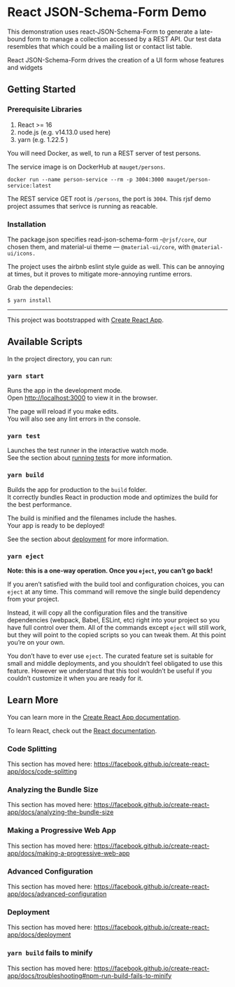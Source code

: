 # React JSON-Schema-Form Demo
This demonstration uses react-JSON-Schema-Form to 
generate a late-bound form to manage a collection accessed
by a REST API. Our test data resembles that which could be
a mailing list or contact list table.

React JSON-Schema-Form drives the creation of a UI form 
whose features and widgets 

## Getting Started

### Prerequisite Libraries

1. React >= 16
1. node.js (e.g. v14.13.0 used here)
2. yarn (e.g. 1.22.5 )

You will need Docker, as well, to run a REST server of test
persons. 

The service image is on DockerHub at `mauget/persons`.

`docker run --name person-service --rm -p 3004:3000 mauget/person-service:latest`

The REST service GET root is `/persons`, the port is `3004`.
This rjsf demo project assumes that serivce is running as reacable.

### Installation

The package.json specifies read-json-schema-form -`@rjsf/core`,
our chosen them, and material-ui theme — `@material-ui/core`,
with `@material-ui/icons.`

The project uses the airbnb eslint style guide as well. This
can be annoying at times, but it proves to mitigate 
more-annoying runtime errors.

Grab the dependecies:

`$ yarn install`

---------

This project was bootstrapped with [Create React App](https://github.com/facebook/create-react-app).

## Available Scripts

In the project directory, you can run:

### `yarn start`

Runs the app in the development mode.<br />
Open [http://localhost:3000](http://localhost:3000) to view it in the browser.

The page will reload if you make edits.<br />
You will also see any lint errors in the console.

### `yarn test`

Launches the test runner in the interactive watch mode.<br />
See the section about [running tests](https://facebook.github.io/create-react-app/docs/running-tests) for more information.

### `yarn build`

Builds the app for production to the `build` folder.<br />
It correctly bundles React in production mode and optimizes the build for the best performance.

The build is minified and the filenames include the hashes.<br />
Your app is ready to be deployed!

See the section about [deployment](https://facebook.github.io/create-react-app/docs/deployment) for more information.

### `yarn eject`

**Note: this is a one-way operation. Once you `eject`, you can’t go back!**

If you aren’t satisfied with the build tool and configuration choices, you can `eject` at any time. This command will remove the single build dependency from your project.

Instead, it will copy all the configuration files and the transitive dependencies (webpack, Babel, ESLint, etc) right into your project so you have full control over them. All of the commands except `eject` will still work, but they will point to the copied scripts so you can tweak them. At this point you’re on your own.

You don’t have to ever use `eject`. The curated feature set is suitable for small and middle deployments, and you shouldn’t feel obligated to use this feature. However we understand that this tool wouldn’t be useful if you couldn’t customize it when you are ready for it.

## Learn More

You can learn more in the [Create React App documentation](https://facebook.github.io/create-react-app/docs/getting-started).

To learn React, check out the [React documentation](https://reactjs.org/).

### Code Splitting

This section has moved here: https://facebook.github.io/create-react-app/docs/code-splitting

### Analyzing the Bundle Size

This section has moved here: https://facebook.github.io/create-react-app/docs/analyzing-the-bundle-size

### Making a Progressive Web App

This section has moved here: https://facebook.github.io/create-react-app/docs/making-a-progressive-web-app

### Advanced Configuration

This section has moved here: https://facebook.github.io/create-react-app/docs/advanced-configuration

### Deployment

This section has moved here: https://facebook.github.io/create-react-app/docs/deployment

### `yarn build` fails to minify

This section has moved here: https://facebook.github.io/create-react-app/docs/troubleshooting#npm-run-build-fails-to-minify
